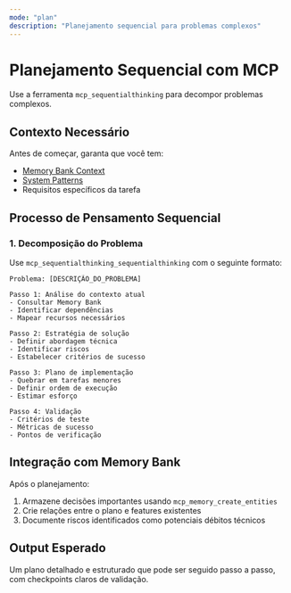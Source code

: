 ```yaml
---
mode: "plan"
description: "Planejamento sequencial para problemas complexos"
---
```


# Planejamento Sequencial com MCP

Use a ferramenta `mcp_sequentialthinking` para decompor problemas complexos.

## Contexto Necessário

Antes de começar, garanta que você tem:

- [Memory Bank Context](../../memory-bank/activeContext.md)
- [System Patterns](../../memory-bank/systemPatterns.md)
- Requisitos específicos da tarefa

## Processo de Pensamento Sequencial

### 1. Decomposição do Problema

Use `mcp_sequentialthinking_sequentialthinking` com o seguinte formato:

```
Problema: [DESCRIÇÃO_DO_PROBLEMA]

Passo 1: Análise do contexto atual
- Consultar Memory Bank
- Identificar dependências
- Mapear recursos necessários

Passo 2: Estratégia de solução
- Definir abordagem técnica
- Identificar riscos
- Estabelecer critérios de sucesso

Passo 3: Plano de implementação
- Quebrar em tarefas menores
- Definir ordem de execução
- Estimar esforço

Passo 4: Validação
- Critérios de teste
- Métricas de sucesso
- Pontos de verificação
```

## Integração com Memory Bank

Após o planejamento:

1. Armazene decisões importantes usando `mcp_memory_create_entities`
2. Crie relações entre o plano e features existentes
3. Documente riscos identificados como potenciais débitos técnicos

## Output Esperado

Um plano detalhado e estruturado que pode ser seguido passo a passo, com checkpoints claros de validação.

